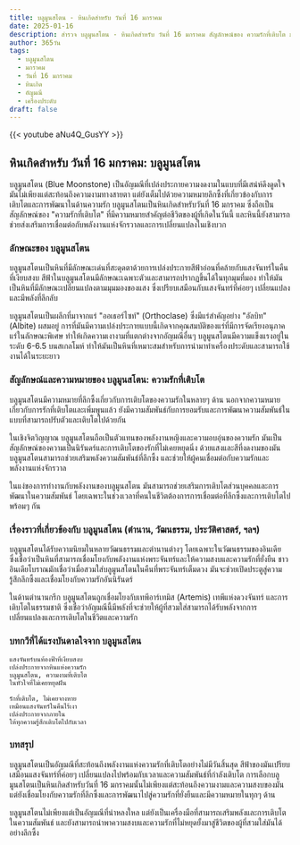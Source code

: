 ```yaml
---
title: บลูมูนสโตน - หินเกิดสำหรับ วันที่ 16 มกราคม
date: 2025-01-16
description: สำรวจ บลูมูนสโตน - หินเกิดสำหรับ วันที่ 16 มกราคม สัญลักษณ์ของ ความรักที่เติบโต มาเรียนรู้ความหมายลึกซึ้งของหินพิเศษนี้
author: 365วัน
tags:
  - บลูมูนสโตน
  - มกราคม
  - วันที่ 16 มกราคม
  - หินเกิด
  - อัญมณี
  - เครื่องประดับ
draft: false
---
```


{{< youtube aNu4Q_GusYY >}}

## หินเกิดสำหรับ วันที่ 16 มกราคม: บลูมูนสโตน

บลูมูนสโตน (Blue Moonstone) เป็นอัญมณีที่เปล่งประกายความงดงามในแบบที่มีเสน่ห์ดึงดูดใจ มันไม่เพียงแต่สะท้อนถึงความงามทางสายตา แต่ยังเต็มไปด้วยความหมายลึกซึ้งที่เกี่ยวข้องกับการเติบโตและการพัฒนาในด้านความรัก บลูมูนสโตนเป็นหินเกิดสำหรับวันที่ 16 มกราคม ซึ่งถือเป็นสัญลักษณ์ของ "ความรักที่เติบโต" ที่มีความหมายสำคัญต่อชีวิตของผู้ที่เกิดในวันนี้ และหินนี้ยังสามารถช่วยส่งเสริมการเชื่อมต่อกับพลังงานแห่งจักรวาลและการเปลี่ยนแปลงในเชิงบวก

### ลักษณะของ บลูมูนสโตน

บลูมูนสโตนเป็นหินที่มีลักษณะเด่นที่สะดุดตาด้วยการเปล่งประกายสีฟ้าอ่อนที่คล้ายกับแสงจันทร์ในคืนที่เงียบสงบ สีฟ้าในบลูมูนสโตนมีลักษณะเฉพาะตัวและสามารถปรากฏขึ้นได้ในทุกมุมที่มอง ทำให้มันเป็นหินที่มีลักษณะเปลี่ยนแปลงตามมุมมองของแสง ซึ่งเปรียบเสมือนกับแสงจันทร์ที่ค่อยๆ เปลี่ยนแปลงและมีพลังที่ลึกลับ

บลูมูนสโตนเป็นผลึกที่มาจากแร่ "ออเธอร์ไซท์" (Orthoclase) ซึ่งมีแร่สำคัญอย่าง "อัลบิท" (Albite) ผสมอยู่ การที่มันมีความเปล่งประกายแบบนี้เกิดจากคุณสมบัติของแร่ที่มีการจัดเรียงอนุภาคแร่ในลักษณะพิเศษ ทำให้เกิดความเงางามที่แตกต่างจากอัญมณีอื่นๆ บลูมูนสโตนมีความแข็งแรงอยู่ในระดับ 6-6.5 บนสเกลโมห์ ทำให้มันเป็นหินที่เหมาะสมสำหรับการนำมาทำเครื่องประดับและสามารถใช้งานได้ในระยะยาว

### สัญลักษณ์และความหมายของ บลูมูนสโตน: ความรักที่เติบโต

บลูมูนสโตนมีความหมายที่ลึกซึ้งเกี่ยวกับการเติบโตของความรักในหลายๆ ด้าน นอกจากความหมายเกี่ยวกับการรักที่เติบโตและเพิ่มพูนแล้ว ยังมีความสัมพันธ์กับการยอมรับและการพัฒนาความสัมพันธ์ในแบบที่สามารถปรับตัวและเติบโตไปด้วยกัน

ในเชิงจิตวิญญาณ บลูมูนสโตนถือเป็นตัวแทนของพลังงานหญิงและความอบอุ่นของความรัก มันเป็นสัญลักษณ์ของความเป็นนิรันดร์และการเติบโตของรักที่ไม่เคยหยุดนิ่ง ด้วยแสงและสีที่งดงามของมัน บลูมูนสโตนสามารถช่วยเสริมพลังความสัมพันธ์ที่ลึกซึ้ง และช่วยให้ผู้คนเชื่อมต่อกับความรักและพลังงานแห่งจักรวาล

ในแง่ของการทำงานกับพลังงานของบลูมูนสโตน มันสามารถช่วยเสริมการเติบโตส่วนบุคคลและการพัฒนาในความสัมพันธ์ โดยเฉพาะในช่วงเวลาที่คนในชีวิตต้องการการเชื่อมต่อที่ลึกซึ้งและการเติบโตไปพร้อมๆ กัน

### เรื่องราวที่เกี่ยวข้องกับ บลูมูนสโตน (ตำนาน, วัฒนธรรม, ประวัติศาสตร์, ฯลฯ)

บลูมูนสโตนได้รับความนิยมในหลายวัฒนธรรมและตำนานต่างๆ โดยเฉพาะในวัฒนธรรมของอินเดีย ซึ่งเชื่อว่าเป็นหินที่สามารถเชื่อมโยงกับพลังงานแห่งพระจันทร์และให้ความสงบและความรักที่ยั่งยืน ชาวอินเดียโบราณมักเชื่อว่าเมื่อสวมใส่บลูมูนสโตนในคืนที่พระจันทร์เต็มดวง มันจะช่วยเปิดประตูสู่ความรู้สึกลึกซึ้งและเชื่อมโยงกับความรักอันนิรันดร์

ในด้านตำนานกรีก บลูมูนสโตนถูกเชื่อมโยงกับเทพีอาร์เทมิส (Artemis) เทพีแห่งดวงจันทร์ และการเติบโตในธรรมชาติ ซึ่งเชื่อว่าอัญมณีนี้มีพลังที่จะช่วยให้ผู้ที่สวมใส่สามารถได้รับพลังจากการเปลี่ยนแปลงและการเติบโตในชีวิตและความรัก

### บทกวีที่ได้แรงบันดาลใจจาก บลูมูนสโตน

```
แสงจันทร์บนท้องฟ้าที่เงียบสงบ  
เปล่งประกายจากหินแห่งความรัก  
บลูมูนสโตน, ความงามที่เติบโต  
ในหัวใจที่ไม่เคยหยุดฝัน

รักที่เติบโต, ไม่เคยจางหาย  
เหมือนแสงจันทร์ในคืนไร้เงา  
เปล่งประกายจากภายใน  
ให้ทุกความรู้สึกเติบโตไปกับเวลา
```

### บทสรุป

บลูมูนสโตนเป็นอัญมณีที่สะท้อนถึงพลังงานแห่งความรักที่เติบโตอย่างไม่มีวันสิ้นสุด สีฟ้าของมันเปรียบเสมือนแสงจันทร์ที่ค่อยๆ เปลี่ยนแปลงไปพร้อมกับเวลาและความสัมพันธ์ที่กำลังเติบโต การเลือกบลูมูนสโตนเป็นหินเกิดสำหรับวันที่ 16 มกราคมนั้นไม่เพียงแต่สะท้อนถึงความงามและความสงบของมัน แต่ยังเชื่อมโยงกับความรักที่ลึกซึ้งและการพัฒนาไปสู่ความรักที่ยั่งยืนและมีความหมายในทุกๆ ด้าน

บลูมูนสโตนไม่เพียงแต่เป็นอัญมณีที่น่าหลงใหล แต่ยังเป็นเครื่องมือที่สามารถเสริมพลังและการเติบโตในความสัมพันธ์ และยังสามารถนำพาความสงบและความรักที่ไม่หยุดยั้งมาสู่ชีวิตของผู้ที่สวมใส่มันได้อย่างลึกซึ้ง